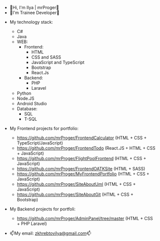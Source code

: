 - 👋Hi, I'm Ilya | mrProger👋
- 👶I'm Trainee Developer👶
+ My technology stack:
  + C#
  + Java
  + WEB:
    + Frontend:
      + HTML
      + CSS and SASS
      + JavaScript and TypeScript
      + Bootstrap
      + React.Js
    + Backend:
      + PHP
      + Laravel
  + Python
  + Node.JS
  + Android Studio
  + Database:
    + SQL
    + T-SQL

+ My Frontend projects for portfolio:
  + https://github.com/mrProger/FrontendCalculator (HTML + CSS + TypeScript/JavaScript)
  + https://github.com/mrProger/FrontendTodo (React.JS + HTML + CSS + JavaScript)
  + https://github.com/mrProger/FlightPoolFrontend (HTML + CSS + JavaScript)
  + https://github.com/mrProger/FrontendOATKSite (HTML + SASS)
  + https://github.com/mrProger/MyFrontendPortfolio (HTML + CSS + JavaScript)
  + https://github.com/mrProger/SiteAboutUml (HTML + CSS + JavaScript)
  + https://github.com/mrProger/SiteAboutGit (HTML + CSS + Bootstrap)

+ My Backend projects for portfoli:
  + https://github.com/mrProger/AdminPanel/tree/master (HTML + CSS + PHP Laravel) 

- 📫My email: zkhrebtovilya@gmail.com📫
